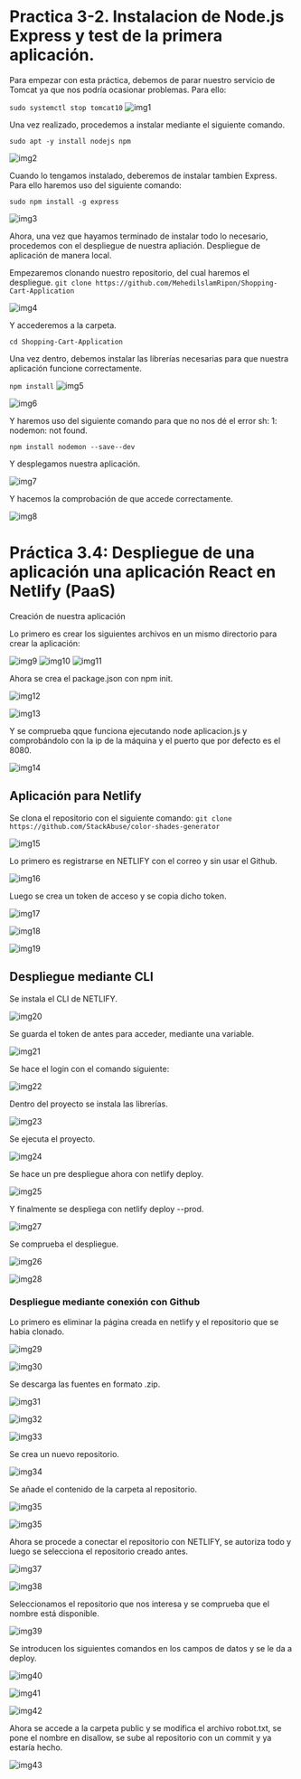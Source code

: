 # Practica 3-2. Instalacion de Node.js Express y test de la primera aplicación.

Para empezar con esta práctica, debemos de parar nuestro servicio de Tomcat ya que nos podría ocasionar problemas. Para ello:

```sudo systemctl stop tomcat10```
![img1](./screenshots/1.png)


Una vez realizado, procedemos a instalar mediante el siguiente comando.

```sudo apt -y install nodejs npm```

![img2](./screenshots/2.png)

Cuando lo tengamos instalado, deberemos de instalar tambien Express. Para ello haremos uso del siguiente comando:

```sudo npm install -g express```

![img3](./screenshots/3.png)

Ahora, una vez que hayamos terminado de instalar todo lo necesario, procedemos con el despliegue de nuestra apliación.
Despliegue de aplicación de manera local.

Empezaremos clonando nuestro repositorio, del cual haremos el despliegue. ```git clone https://github.com/MehedilslamRipon/Shopping-Cart-Application```

![img4](./screenshots/4.png)

Y accederemos a la carpeta.

```cd Shopping-Cart-Application```


Una vez dentro, debemos instalar las librerías necesarias para que nuestra aplicación funcione correctamente.

```npm install```
![img5](./screenshots/5.png)

![img6](./screenshots/6.png)

Y haremos uso del siguiente comando para que no nos dé el error sh: 1: nodemon: not found.

```npm install nodemon --save--dev```

Y desplegamos nuestra aplicación.

![img7](./screenshots/7.png)

Y hacemos la comprobación de que accede correctamente.

![img8](./screenshots/8.png)

# Práctica 3.4: Despliegue de una aplicación una aplicación React en Netlify (PaaS)

Creación de nuestra aplicación

Lo primero es crear los siguientes archivos en un mismo directorio para crear la aplicación:

![img9](./screenshots/9.png)
![img10](./screenshots/10.png)
![img11](./screenshots/11.png)

Ahora se crea el package.json con npm init.

![img12](./screenshots/12.png)

![img13](./screenshots/13.png)


Y se comprueba qque funciona ejecutando node aplicacion.js y comprobándolo con la ip de la máquina y el puerto que por defecto es el 8080.

![img14](./screenshots/14.png)

## Aplicación para Netlify

Se clona el repositorio con el siguiente comando: ```git clone https://github.com/StackAbuse/color-shades-generator```

![img15](./screenshots/15.png)

Lo primero es registrarse en NETLIFY con el correo y sin usar el Github.

![img16](./screenshots/16.png)

Luego se crea un token de acceso y se copia dicho token.

![img17](./screenshots/17.png)

![img18](./screenshots/18.png)

![img19](./screenshots/19.png)



## Despliegue mediante CLI

Se instala el CLI de NETLIFY.

![img20](./screenshots/20.png)

Se guarda el token de antes para acceder, mediante una variable.

![img21](./screenshots/21.png)

Se hace el login con el comando siguiente:

![img22](./screenshots/22.png)

Dentro del proyecto se instala las librerías.

![img23](./screenshots/23.png)

Se ejecuta el proyecto.

![img24](./screenshots/24.png)

Se hace un pre despliegue ahora con netlify deploy.

![img25](./screenshots/25.png)

Y finalmente se despliega con netlify deploy --prod.

![img27](./screenshots/27.png)

Se comprueba el despliegue.

![img26](./screenshots/26.png)

![img28](./screenshots/28.png)

### Despliegue mediante conexión con Github

Lo primero es eliminar la página creada en netlify y el repositorio que se habia clonado.

![img29](./screenshots/29.png)

![img30](./screenshots/30.png)

Se descarga las fuentes en formato .zip.

![img31](./screenshots/31.png)

![img32](./screenshots/32.png)

![img33](./screenshots/33.png)


Se crea un nuevo repositorio.

![img34](./screenshots/34.png)

Se añade el contenido de la carpeta al repositorio.

![img35](./screenshots/35.png)

![img35](./screenshots/36.png)

Ahora se procede a conectar el repositorio con NETLIFY, se autoriza todo y luego se selecciona el repositorio creado antes.

![img37](./screenshots/37.png)

![img38](./screenshots/38.png)

Seleccionamos el repositorio que nos interesa y se comprueba que el nombre está disponible.

![img39](./screenshots/39.png)

Se introducen los siguientes comandos en los campos de datos y se le da a deploy.

![img40](./screenshots/40.png)

![img41](./screenshots/41.png)

![img42](./screenshots/42.png)

Ahora se accede a la carpeta public y se modifica el archivo robot.txt, se pone el nombre en disallow, se sube al repositorio con un commit y ya estaría hecho.

![img43](./screenshots/43.png)

